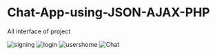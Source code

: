 # Chat-App-using-JSON-AJAX-PHP
All interface of project


![signing](https://user-images.githubusercontent.com/80587980/117569336-6e5a0e00-b0ef-11eb-8070-05984abe8ebb.PNG)
![login](https://user-images.githubusercontent.com/80587980/117569343-72862b80-b0ef-11eb-8710-26a5b9bbe870.PNG)
![usershome](https://user-images.githubusercontent.com/80587980/117569346-76b24900-b0ef-11eb-9ab9-1920b9883291.PNG)
![Chat](https://user-images.githubusercontent.com/80587980/117569349-79ad3980-b0ef-11eb-8bf3-6c072dc95d06.PNG)
